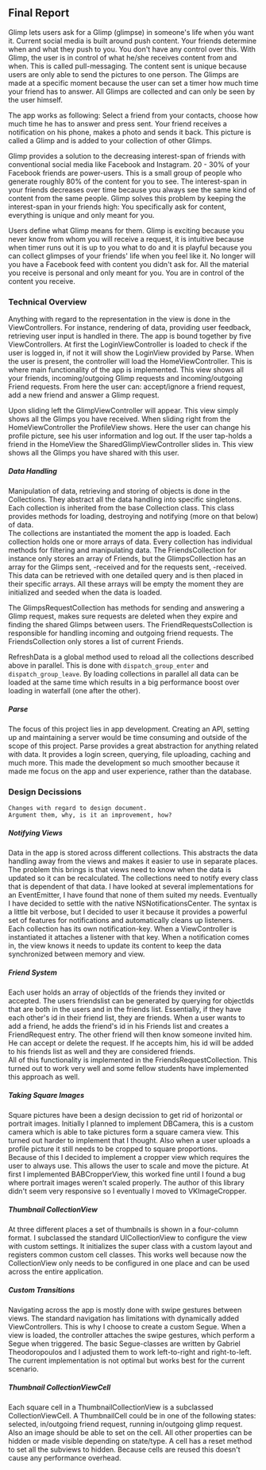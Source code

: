 ## Final Report
Glimp lets users ask for a Glimp (glimpse) in someone's life when yóu want it. Current social media is built around push content. Your friends determine when and what they push to you. You don't have any control over this. With Glimp, the user is in control of what he/she receives content from and when. This is called pull-messaging. The content sent is unique because users are only able to send the pictures to one person. The Glimps are made at a specific moment because the user can set a timer how much time your friend has to answer. All Glimps are collected and can only be seen by the user himself.

The app works as following: Select a friend from your contacts, choose how much time he has to answer and press sent. Your friend receives a notification on his phone, makes a photo and sends it back. This picture is called a Glimp and is added to your collection of other Glimps.

Glimp provides a solution to the decreasing interest-span of friends with conventional social media like Facebook and Instagram. 20 - 30% of your Facebook friends are power-users. This is a small group of people who generate roughly 80% of the content for you to see. The interest-span in your friends decreases over time because you always see the same kind of content from the same people. Glimp solves this problem by keeping the interest-span in your friends high: You specifically ask for content, everything is unique and only meant for you.

Users define what Glimp means for them. Glimp is exciting because you never know from whom you will receive a request, it is intuitive because when timer runs out it is up to you what to do and it is playful because you can collect glimpses of your friends' life when you feel like it. No longer will you have a Facebook feed with content you didn't ask for. All the material you receive is personal and only meant for you. You are in control of the content you receive.

### Technical Overview
Anything with regard to the representation in the view is done in the ViewControllers. For instance, rendering of data, providing user feedback, retrieving user input is handled in there. The app is bound together by five ViewControllers. At first the LoginViewController is loaded to check if the user is logged in, if not it will show the LoginView provided by Parse. When the user is present, the controller will load the HomeViewController. This is where main functionality of the app is implemented. This view shows all your friends, incoming/outgoing Glimp requests and incoming/outgoing Friend requests. From here the user can: accept/ignore a friend request, add a new friend and answer a Glimp request.

Upon sliding left the GlimpViewController will appear. This view simply shows all the Glimps you have received. When sliding right from the HomeViewController the ProfileView shows. Here the user can change his profile picture, see his user information and log out. If the user tap-holds a friend in the HomeView the SharedGlimpViewController slides in. This view shows all the Glimps you have shared with this user.

##### Data Handling
Manipulation of data, retrieving and storing of objects is done in the Collections. They abstract all the data handling into specific singletons. Each collection is inherited from the base Collection class. This class provides methods for loading, destroying and notifying (more on that below) of data.  
The collections are instantiated the moment the app is loaded. Each collection holds one or more arrays of data. Every collection has individual methods for filtering and manipulating data. The FriendsCollection for instance only stores an array of Friends, but the GlimpsCollection has an array for the Glimps sent, -received and for the requests sent, -received. This data can be retrieved with one detailed query and is then placed in their specific arrays. All these arrays will be empty the moment they are initialized and seeded when the data is loaded.

The GlimpsRequestCollection has methods for sending and answering a Glimp request, makes sure requests are deleted when they expire and finding the shared Glimps between users. The FriendRequestsCollection is responsible for handling incoming and outgoing friend requests. The FriendsCollection only stores a list of current Friends.

RefreshData is a global method used to reload all the collections described above in parallel. This is done with `dispatch_group_enter` and `dispatch_group_leave`. By loading collections in parallel all data can be loaded at the same time which results in a big performance boost over loading in waterfall (one after the other).

##### Parse
The focus of this project lies in app development. Creating an API, setting up and maintaining a server would be time consuming and outside of the scope of this project. Parse provides a great abstraction for anything related with data. It provides a login screen, querying, file uploading, caching and much more. This made the development so much smoother because it made me focus on the app and user experience, rather than the database.

### Design Decissions
	Changes with regard to design document.
	Argument them, why, is it an improvement, how?

##### Notifying Views
Data in the app is stored across different collections. This abstracts the data handling away from the views and makes it easier to use in separate  places. The problem this brings is that views need to know when the data is updated so it can be recalculated. The collections need to notify every class that is dependent of that data. I have looked at several implementations for an EventEmitter, I have found that none of them suited my needs. Eventually I have decided to settle with the native NSNotificationsCenter. The syntax is a little bit verbose, but I decided to user it because it provides a powerful set of features for notifications and automatically cleans up listeners.  
Each collection has its own notification-key. When a ViewController is instantiated it attaches a listener with that key. When a notification comes in, the view knows it needs to update its content to keep the data synchronized between memory and view.

##### Friend System
Each user holds an array of objectIds of the friends they invited or accepted. The users friendslist can be generated by querying for objectIds that are both in the users and in the friends list. Essentially, if they have each other's id in their friend list, they are friends. When a user wants to add a friend, he adds the friend's id in his Friends list and creates a FriendRequest entry. The other friend will then know someone invited him. He can accept or delete the request. If he accepts him, his id will be added to his friends list as well and they are considered friends.  
All of this functionality is implemented in the FriendsRequestCollection. This turned out to work very well and some fellow students have implemented this approach as well.

##### Taking Square Images
Square pictures have been a design decission to get rid of horizontal or portrait images. Initially I planned to implement DBCamera, this is a custom camera which is able to take pictures form a square camera view. This turned out harder to implement that I thought. Also when a user uploads a profile picture it still needs to be cropped to square proportions.  
Because of this I decided to implement a cropper view which requires the user to always use. This allows the user to scale and move the picture. At first I implemented BABCropperView, this worked fine until I found a bug where portrait images weren't scaled properly. The author of this library didn't seem very responsive so I eventually I moved to VKImageCropper.

##### Thumbnail CollectionView
At three different places a set of thumbnails is shown in a four-column format. I subclassed the standard UICollectionView to configure the view with custom settings. It initializes the super class with a custom layout and registers common custom cell classes. This works well because now the CollectionView only needs to be configured in one place and can be used across the entire application.

##### Custom Transitions
Navigating across the app is mostly done with swipe gestures between views. The standard navigation has limitations with dynamically added ViewControllers. This is why I choose to create a custom Segue. When a view is loaded, the controller attaches the swipe gestures, which perform a Segue when triggered. The basic Segue-classes are written by Gabriel Theodoropoulos and I adjusted them to work left-to-right and right-to-left. The current implementation is not optimal but works best for the current scenario.

##### Thumbnail CollectionViewCell
Each square cell in a ThumbnailCollectionView is a subclassed CollectionViewCell. A ThumbnailCell could be in one of the following states: selected, in/outgoing friend request, running in/outgoing glimp request. Also an image should be able to set on the cell. All other properties can be hidden or made visible depending on state/type. A cell has a reset method to set all the subviews to hidden. Because cells are reused this doesn't cause any performance overhead.